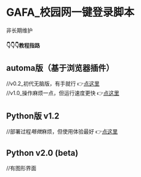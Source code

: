 # GAFA_校园网一键登录脚本
非长期维护

#### 👇👇👇教程指路
  
  
## automa版（基于浏览器插件）
//v0.2_初代无脑版，有手就行
  👉[点这里](https://github.com/SHIELDXIE/GAFA_NetworkLoginScript/blob/main/Browser_Scrip_v0.2_README.md)  
//v1.0_操作麻烦一点，但运行速度更快
  👉[点这里](https://github.com/SHIELDXIE/GAFA_NetworkLoginScript/blob/main/Browser_Scrip_v1.0_README.md) 
  
## Python版 v1.2
//部署过程*略微*麻烦，但使用体验最好
  👉[点这里](https://github.com/SHIELDXIE/GAFA_NetworkLoginScript/blob/main/Python_Script.README.md)

## Python v2.0 (beta)
//有图形界面
